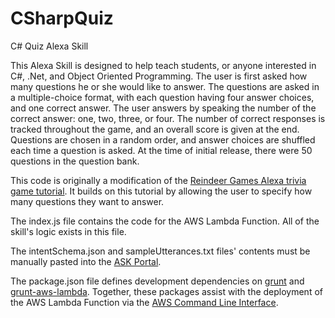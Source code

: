 # CSharpQuiz
C# Quiz Alexa Skill

This Alexa Skill is designed to help teach students, or anyone interested in C#, .Net, and Object Oriented Programming. The user is first asked how many questions he or she would like to answer. The questions are asked in a multiple-choice format, with each question having four answer choices, and one correct answer. The user answers by speaking the number of the correct answer: one, two, three, or four. The number of correct responses is tracked throughout the game, and an overall score is given at the end. Questions are chosen in a random order, and answer choices are shuffled each time a question is asked. At the time of initial release, there were 50 questions in the question bank.

This code is originally a modification of the [Reindeer Games Alexa trivia game tutorial](https://developer.amazon.com/public/community/post/TxDJWS16KUPVKO/New-Alexa-Skills-Kit-Template-Build-a-Trivia-Skill-in-under-an-Hour). It builds on this tutorial by allowing the user to specify how many questions they want to answer.

The index.js file contains the code for the AWS Lambda Function. All of the skill's logic exists in this file.

The intentSchema.json and sampleUtterances.txt files' contents must be manually pasted into the [ASK Portal](https://developer.amazon.com/alexa-skills-kit).

The package.json file defines development dependencies on [grunt](http://gruntjs.com) and [grunt-aws-lambda](https://github.com/Tim-B/grunt-aws-lambda). Together, these packages assist with the deployment of the AWS Lambda Function via the [AWS Command Line Interface](https://aws.amazon.com/cli).